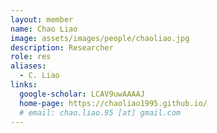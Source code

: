 ```yaml
---
layout: member
name: Chao Liao
image: assets/images/people/chaoliao.jpg
description: Researcher
role: res
aliases:
  - C. Liao
links:
  google-scholar: LCAV9uwAAAAJ
  home-page: https://chaoliao1995.github.io/
  # email: chao.liao.95 [at] gmail.com 
---
```



